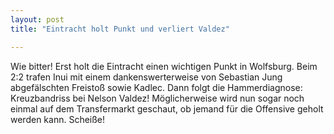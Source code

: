 ```yaml
---
layout: post
title: "Eintracht holt Punkt und verliert Valdez"

---
```


Wie bitter! Erst holt die Eintracht einen wichtigen Punkt in Wolfsburg. Beim 2:2 trafen Inui mit einem dankenswerterweise von Sebastian Jung abgefälschten Freistoß sowie Kadlec. Dann folgt die Hammerdiagnose: Kreuzbandriss bei Nelson Valdez! Möglicherweise wird nun sogar noch einmal auf dem Transfermarkt geschaut, ob jemand für die Offensive geholt werden kann. Scheiße!


